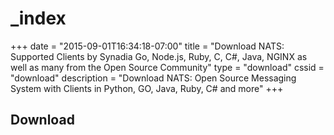 # \_index

+++ date = "2015-09-01T16:34:18-07:00" title = "Download NATS: Supported Clients by Synadia Go, Node.js, Ruby, C, C\#, Java, NGINX as well as many from the Open Source Community" type = "download" cssid = "download" description = "Download NATS: Open Source Messaging System with Clients in Python, GO, Java, Ruby, C\# and more" +++

## Download

